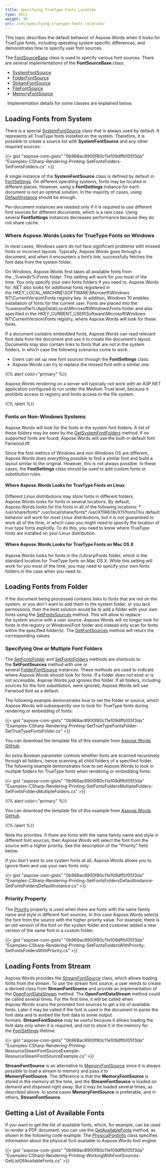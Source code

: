 ```yaml
---
title: Specifying TrueType Fonts Location
type: docs
weight: 30
url: /net/specifying-truetype-fonts-location/
---
```


This topic describes the default behavior of Aspose.Words when it looks for TrueType fonts, including operating system specific differences, and demonstrates how to specify user font sources.

The [FontSourceBase](https://apireference.aspose.com/net/words/aspose.words.fonts/fontsourcebase) class is used to specify various font sources. There are several implementations of the **FontSourceBase** class:

- [SystemFontSource](https://apireference.aspose.com/net/words/aspose.words.fonts/systemfontsource)
- [FolderFontSource](https://apireference.aspose.com/net/words/aspose.words.fonts/folderfontsource)
- [StreamFontSource](https://apireference.aspose.com/net/words/aspose.words.fonts/streamfontsource)
- [FileFontSource](https://apireference.aspose.com/net/words/aspose.words.fonts/filefontsource)
- [MemoryFontSource](https://apireference.aspose.com/net/words/aspose.words.fonts/memoryfontsource)

` `Implementation details for some classes are explained below.
## **Loading Fonts from System**
There is a special [SystemFontSource](https://apireference.aspose.com/net/words/aspose.words.fonts/systemfontsource) class that is always used by default. It represents all TrueType fonts installed on the system. Therefore, it is possible to create a source list with **SystemFontSource** and any other required sources:

{{< gist "aspose-com-gists" "0b968ac8900f80c11e109dffb105f3da" "Examples-CSharp-Rendering-Printing-SetFontsFolders-SetFontsFolders.cs" >}}

A single instance of the **SystemFontSource** class is defined by default in [FontSettings](https://apireference.aspose.com/net/words/aspose.words.fonts/fontsettings). On different operating systems, fonts may be located in different places. However, using a **FontSettings** instance for each document is not an optimal solution. In the majority of cases, using [DefaultInstance](https://apireference.aspose.com/net/words/aspose.words.fonts/fontsettings/properties/defaultinstance) should be enough.

Per-document instances are needed only if it is required to use different font sources for different documents, which is a rare case. Using several **FontSettings** instances decreases performance because they do not share cache.
### **Where Aspose.Words Looks for TrueType Fonts on Windows**
In most cases, Windows users do not face significant problems with missed fonts or incorrect layouts. Typically, Aspose.Words goes through a document, and when it encounters a font’s link, successfully fetches the font data from the system folder.

On Windows, Aspose.Words first takes all available fonts from the _%windir%\Fonts folder. This setting will work for you most of the time. You only specify your own fonts folders if you need to. Aspose.Words for .NET also looks for additional fonts registered in the HKEY_LOCAL_MACHINE\SOFTWARE\Microsoft\Windows NT\CurrentVersion\Fonts registry key. In addition, Windows 10 enables installation of fonts for the current user. Fonts are placed into the %userprofile%\AppData\Local\Microsoft\Windows\Fonts folder and also specified in the HKEY_CURRENT_USER\Software\Microsoft\Windows NT\CurrentVersion\Fonts registry, where Aspose.Words will look for these fonts.

If a document contains embedded fonts, Aspose.Words can read relevant font data from the document and use it to create the document’s layout. Documents may also contain links to fonts that are not in the system folders, in which case the following scenarios come to work:

- Users can set up new font sources through the **FontSettings** class.
- Aspose.Words can try to replace the missed font with a similar one.

{{% alert color="primary" %}} 

Aspose.Words rendering on a server will typically not work with an ASP.NET application configured to run under the Medium Trust level, because it prohibits access to registry and limits access to the file system.

{{% /alert %}} 
### **Fonts on Non-Windows Systems**
Aspose.Words will look for the fonts in the system font folders. A list of these folders may be seen by the [GetSystemFontFolders](https://apireference.aspose.com/net/words/aspose.words.fonts/systemfontsource/methods/getsystemfontfolders) method. If no supported fonts are found, Aspose.Words will use the built-in default font Fanwood.ttf.

Since the font metrics of Windows and non-Windows OS are different, Aspose.Words does everything possible to find a similar font and build a layout similar to the original. However, this is not always possible. In these cases, the **FontSettings** class should be used to add custom fonts or substitution rules.
#### **Where Aspose.Words Looks for TrueType Fonts on Linux**
Different Linux distributions may store fonts in different folders. Aspose.Words looks for fonts in several locations. By default, Aspose.Words looks for the fonts in all of the following locations: * /usr/share/fonts* /usr/local/share/fonts* /usr/X11R6/lib/X11/fontsThis default behavior will work for most Linux distributions, but it is not guaranteed to work all of the time, in which case you might need to specify the location of true type fonts explicitly. To do this, you need to know where TrueType fonts are installed on your Linux distribution.
#### **Where Aspose.Words Looks for TrueType Fonts on Mac OS X**
Aspose.Words looks for fonts in the /Library/Fonts folder, which is the standard location for TrueType fonts on Mac OS X. While this setting will work for you most of the time, you may need to specify your own fonts folders in the case when you need to.
## **Loading Fonts from Folder**
If the document being processed contains links to fonts that are not on the system, or you don't want to add them to the system folder, or you lack permissions, then the best solution would be to add a folder with your own fonts using the [SetFontsSources](https://apireference.aspose.com/net/words/aspose.words.fonts/fontsettings/methods/setfontssources) method. This will allow to replace the system source with a user source. Aspose.Words will no longer look for fonts in the registry or Windows\Font folder and instead only scan for fonts within the specified folder(s). The [GetFontSources](https://apireference.aspose.com/net/words/aspose.words.fonts/fontsettings/methods/getfontssources) method will return the corresponding values.
### **Specifying One or Multiple Font Folders**
The [SetFontsFolder](https://apireference.aspose.com/net/words/aspose.words.fonts/fontsettings/methods/setfontsfolder) and [SetFontsFolders](https://apireference.aspose.com/net/words/aspose.words.fonts/fontsettings/methods/setfontsfolders) methods are shortcuts to the **SetFontSources** method with one or several [FolderFontSource](https://apireference.aspose.com/net/words/aspose.words.fonts/folderfontsource) instances. These methods are used to indicate where Aspose.Words should look for fonts. If a folder does not exist or is not accessible, Aspose.Words just ignores this folder. If all folders, including sources for the font substitution, were ignored, Aspose.Words will use Fanwood font as a default.

The following example demonstrates how to set the folder or source, which Aspose.Words will subsequently use to look for TrueType fonts during rendering or embedding of fonts:

{{< gist "aspose-com-gists" "0b968ac8900f80c11e109dffb105f3da" "Examples-CSharp-Rendering-Printing-SetTrueTypeFontsFolder-SetTrueTypeFontsFolder.cs" >}}

You can download the template file of this example from [Aspose.Words GitHub](https://github.com/aspose-words/Aspose.Words-for-.NET/blob/master/Examples/Data/Rendering-Printing/Rendering.doc).

An extra Boolean parameter controls whether fonts are scanned recursively through all folders, hence scanning all child folders of a specified folder. The following example demonstrates how to set Aspose.Words to look in multiple folders for TrueType fonts when rendering or embedding fonts:

{{< gist "aspose-com-gists" "0b968ac8900f80c11e109dffb105f3da" "Examples-CSharp-Rendering-Printing-SetFontsFoldersMultipleFolders-SetFontsFoldersMultipleFolders.cs" >}}

{{% alert color="primary" %}} 

You can download the template file of this example from [Aspose.Words GitHub](https://github.com/aspose-words/Aspose.Words-for-.NET/blob/master/Examples/Data/Rendering-Printing/Rendering.doc).

{{% /alert %}} 

Note the priorities. If there are fonts with the same family name and style in different font sources, then Aspose.Words will select the font from the source with a higher priority. See the description of the "Priority" field below.

If you don’t want to use system fonts at all, Aspose.Words allows you to ignore them and use your own fonts only:

{{< gist "aspose-com-gists" "0b968ac8900f80c11e109dffb105f3da" "Examples-CSharp-Rendering-Printing-SetFontsFoldersDefaultInstance-SetFontsFoldersDefaultInstance.cs" >}}
### **Priority Property**
The [Priority](https://apireference.aspose.com/net/words/aspose.words.fonts/fontsourcebase/properties/priority) property is used when there are fonts with the same family name and style in different font sources. In this case Aspose.Words selects the font from the source with the higher priority value. For example, there is an old version of the font on the system folder and customer added a new version of the same font in a custom folder.

{{< gist "aspose-com-gists" "0b968ac8900f80c11e109dffb105f3da" "Examples-CSharp-Rendering-Printing-SetFontsFoldersWithPriority-SetFontsFoldersWithPriority.cs" >}}
## **Loading Fonts from Stream**
Aspose.Words provides the [StreamFontSource](https://apireference.aspose.com/net/words/aspose.words.fonts/streamfontsource) class, which allows loading fonts from the stream. To use the stream font source, a user needs to create a derived class from **StreamFontSource** and provide an implementation of the [OpenFontDataStream](https://apireference.aspose.com/net/words/aspose.words.fonts/streamfontsource/methods/openfontdatastream) method. The **OpenFontDataStream** method could be called several times. For the first time, it will be called when Aspose.Words scans the provided font sources to get a list of available fonts. Later it may be called if the font is used in the document to parse the font data and to embed the font data to some output formats. **StreamFontSource** may be useful because it allows loading the font data only when it is required, and not to store it in the memory for the [FontSettings](http://fontsettings/) lifetime.

{{< gist "aspose-com-gists" "0b968ac8900f80c11e109dffb105f3da" "Examples-CSharp-Rendering-Printing-ResourceSteamFontSourceExample-ResourceSteamFontSourceExample.cs" >}}

**StreamFontSource** is an alternative to [MemoryFontSource](https://apireference.aspose.com/net/words/aspose.words.fonts/memoryfontsource) since it is always possible to load a stream to memory and pass it to **MemoryFontSource**. The difference is that the **MemoryFontSource** is stored in the memory all the time, and the **StreamFontSource** is loaded on demand and disposed right away. But it may be loaded several times, as described above. In some cases **MemoryFontSource** is preferable, and in others, **StreamFontSource**.
## **Getting a List of Available Fonts**
If you want to get the list of available fonts, which, for example, can be used to render a PDF document, you can use the [GetAvailableFonts](https://apireference.aspose.com/net/words/aspose.words.fonts/fontsourcebase/methods/getavailablefonts) method, as shown in the following code example. The [PhysicalFontInfo](https://apireference.aspose.com/net/words/aspose.words.fonts/physicalfontinfo) class specifies information about the physical font available to Aspose.Words font engine:

{{< gist "aspose-com-gists" "0b968ac8900f80c11e109dffb105f3da" "Examples-CSharp-Rendering-Printing-WorkingWithFontSources-GetListOfAvailableFonts.cs" >}}
